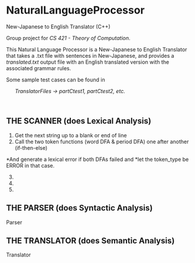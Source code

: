 # NaturalLanguageProcessor
New-Japanese to English Translator (C++)

Group project for _CS 421 - Theory of Computation_.

This Natural Language Processor is a New-Japanese to English Translator that takes a .txt file with sentences in New-Japanese, and provides a _translated.txt_ output file with an English translated version with the associated grammar rules. 

Some sample test cases can be found in

&nbsp;&nbsp;&nbsp;&nbsp;&nbsp;&nbsp;_TranslatorFiles -> partCtest1, partCtest2, etc._

&nbsp;

## THE SCANNER (does Lexical Analysis)

1.  Get the next string up to a blank or end of line
2.  Call the two token functions (word DFA & period DFA) one after another (if-then-else)

  *And generate a lexical error if both DFAs failed and
  *let the token_type be ERROR in that case.

3.
4.
5.

## THE PARSER (does Syntactic Analysis)

Parser

## THE TRANSLATOR (does Semantic Analysis)

Translator
